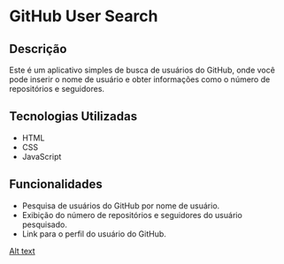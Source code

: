 # GitHub User Search

## Descrição
Este é um aplicativo simples de busca de usuários do GitHub, onde você pode inserir o nome de usuário e obter informações como o número de repositórios e seguidores.

## Tecnologias Utilizadas
- HTML
- CSS
- JavaScript

## Funcionalidades
- Pesquisa de usuários do GitHub por nome de usuário.
- Exibição do número de repositórios e seguidores do usuário pesquisado.
- Link para o perfil do usuário do GitHub.

[Alt text](<Untitled (3).png>)
